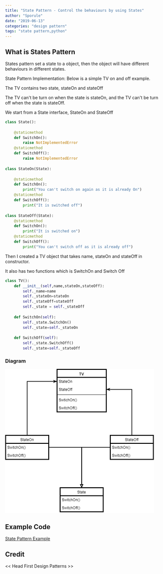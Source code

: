 ```yaml
---
title: "State Pattern - Control the behaviours by using States"
author: "Sporule"
date: "2019-06-13"
categories: "design pattern"
tags: "state pattern,python"
---
```


## What is States Pattern

States pattern set a state to a object, then the object will have different behaviours in different states.

State Pattern Implementation:
Below is a simple TV on and off example.

The TV contains two state, stateOn and stateOff

The TV can't be turn on when the state is stateOn, and the TV can't be turn off when the state is stateOff.

We start from a State interface, StateOn and StateOff

```python
class State():
    
    @staticmethod
    def SwitchOn():
        raise NotImplementedError
    @staticmethod
    def SwitchOff():
        raise NotImplementedError

class StateOn(State):
    
    @staticmethod
    def SwitchOn():
        print("You can't switch on again as it is already On")
    @staticmethod
    def SwitchOff():
        print("It is switched off")

class StateOff(State):
    @staticmethod
    def SwitchOn():
        print("It is switched on")
    @staticmethod
    def SwitchOff():
        print("You can't switch off as it is already off")
```

Then I created a TV object that takes name, stateOn and stateOff in constructor.

It also has two functions which is SwitchOn and Switch Off

```python
class TV():
    def __init__(self,name,stateOn,stateOff):
        self._name=name
        self._stateOn=stateOn
        self._stateOff=stateOff
        self._state = self._stateOff
    
    def SwitchOn(self):
        self._state.SwitchOn()
        self._state=self._stateOn
    
    def SwitchOff(self):
        self._state.SwitchOff()
        self._state=self._stateOff
```

### Diagram

![State Pattern](https://raw.githubusercontent.com/Hao-Luo/DesignPattern/master/StatePattern/StatePattern.png)

## Example Code

[State Pattern Example](https://github.com/Hao-Luo/DesignPattern/tree/master/StatePattern)

## Credit

<< Head First Design Patterns >>
